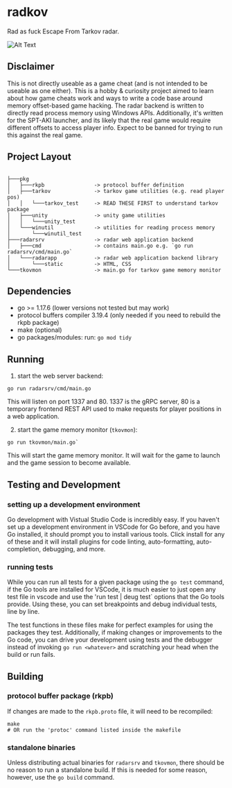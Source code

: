 # radkov

Rad as fuck Escape From Tarkov radar. 

![Alt Text](./tarkov-radar-demo.gif)

## Disclaimer

This is not directly useable as a game cheat (and is not intended to be useable as one either). This is a hobby & curiosity project aimed to learn about how game cheats work and ways to write a code base around memory offset-based game hacking. The radar backend is written to directly read process memory using Windows APIs. Additionally, it's written for the SPT-AKI launcher, and its likely that the real game would require different offsets to access player info. Expect to be banned for trying to run this against the real game.

## Project Layout
```

├───pkg     
│   ├───rkpb                -> protocol buffer definition
│   ├───tarkov              -> tarkov game utilities (e.g. read player pos)
│   │   └───tarkov_test     -> READ THESE FIRST to understand tarkov package
│   ├───unity               -> unity game utilities
│   │   └───unity_test      
│   └───winutil             -> utilities for reading process memory
│       └───winutil_test
├───radarsrv                -> radar web application backend 
│   ├───cmd                 -> contains main.go e.g. `go run radarsrv/cmd/main.go`
│   └───radarapp            -> radar web application backend library
│       └───static          -> HTML, CSS
└───tkovmon                 -> main.go for tarkov game memory monitor
```

## Dependencies

- go >= 1.17.6 (lower versions not tested but may work)
- protocol buffers compiler 3.19.4 (only needed if you need to rebuild the rkpb package)
- make (optional)
- go packages/modules: run: `go mod tidy`


## Running

1. start the web server backend:

```
go run radarsrv/cmd/main.go
```

This will listen on port 1337 and 80. 1337 is the gRPC server, 80 is a temporary frontend REST API used to make requests for player positions in a web application.

2. start the game memory monitor (`tkovmon`):

```
go run tkovmon/main.go`
```

This will start the game memory monitor. It will wait for the game to launch and the game session to become available.

## Testing and Development

### setting up a development environment

Go development with Vistual Studio Code is incredibly easy. If you haven't set up a development environment in VSCode for Go before, and you have Go installed, it should prompt you to install various tools. Click install for any of these and it will install plugins for code linting, auto-formatting, auto-completion, debugging, and more.

### running tests

While you can run all tests for a given package using the `go test` command, if the Go tools are installed for VSCode, it is much easier to just open any test file in vscode and use the 'run test | deug test` options that the Go tools provide. Using these, you can set breakpoints and debug individual tests, line by line. 

The test functions in these files make for perfect examples for using the packages they test. Additionally, if making changes or improvements to the Go code, you can drive your development using tests and the debugger instead of invoking `go run <whatever>` and scratching your head when the build or run fails.

## Building
### protocol buffer package (rkpb)

If changes are made to the `rkpb.proto` file, it will need to be recompiled:

```
make
# OR run the 'protoc' command listed inside the makefile
```

### standalone binaries

Unless distributing actual binaries for `radarsrv` and `tkovmon`, there should be no reason to run a standalone build. If this is needed for some reason, however, use the `go build` command.



